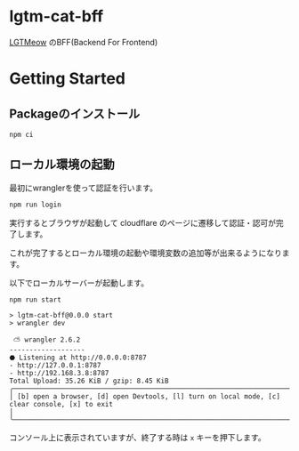 # lgtm-cat-bff
[LGTMeow](https://lgtmeow.com) のBFF(Backend For Frontend)

# Getting Started

## Packageのインストール

```bash
npm ci
```

## ローカル環境の起動

最初にwranglerを使って認証を行います。

```bash
npm run login
```

実行するとブラウザが起動して cloudflare のページに遷移して認証・認可が完了します。

これが完了するとローカル環境の起動や環境変数の追加等が出来るようになります。

以下でローカルサーバーが起動します。

```bash
npm run start
```

```
> lgtm-cat-bff@0.0.0 start
> wrangler dev

 ⛅️ wrangler 2.6.2
-------------------
⬣ Listening at http://0.0.0.0:8787
- http://127.0.0.1:8787
- http://192.168.3.8:8787
Total Upload: 35.26 KiB / gzip: 8.45 KiB
╭─────────────────────────────────────────────────────────────────────────────────────────────────────────────────────────────────────────────────────────────╮
│ [b] open a browser, [d] open Devtools, [l] turn on local mode, [c] clear console, [x] to exit                                                               │
╰─────────────────────────────────────────────────────────────────────────────────────────────────────────────────────────────────────────────────────────────╯
```

コンソール上に表示されていますが、終了する時は `x` キーを押下します。
